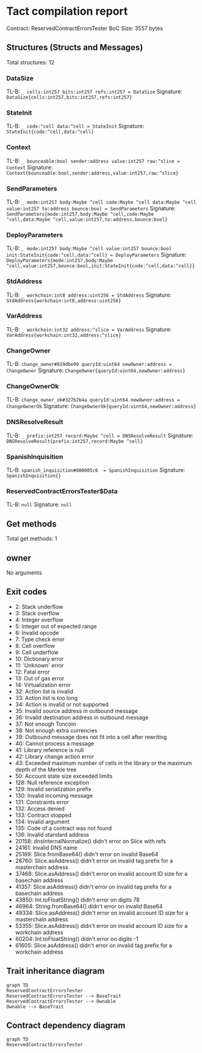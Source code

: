 # Tact compilation report

Contract: ReservedContractErrorsTester
BoC Size: 3557 bytes

## Structures (Structs and Messages)

Total structures: 12

### DataSize

TL-B: `_ cells:int257 bits:int257 refs:int257 = DataSize`
Signature: `DataSize{cells:int257,bits:int257,refs:int257}`

### StateInit

TL-B: `_ code:^cell data:^cell = StateInit`
Signature: `StateInit{code:^cell,data:^cell}`

### Context

TL-B: `_ bounceable:bool sender:address value:int257 raw:^slice = Context`
Signature: `Context{bounceable:bool,sender:address,value:int257,raw:^slice}`

### SendParameters

TL-B: `_ mode:int257 body:Maybe ^cell code:Maybe ^cell data:Maybe ^cell value:int257 to:address bounce:bool = SendParameters`
Signature: `SendParameters{mode:int257,body:Maybe ^cell,code:Maybe ^cell,data:Maybe ^cell,value:int257,to:address,bounce:bool}`

### DeployParameters

TL-B: `_ mode:int257 body:Maybe ^cell value:int257 bounce:bool init:StateInit{code:^cell,data:^cell} = DeployParameters`
Signature: `DeployParameters{mode:int257,body:Maybe ^cell,value:int257,bounce:bool,init:StateInit{code:^cell,data:^cell}}`

### StdAddress

TL-B: `_ workchain:int8 address:uint256 = StdAddress`
Signature: `StdAddress{workchain:int8,address:uint256}`

### VarAddress

TL-B: `_ workchain:int32 address:^slice = VarAddress`
Signature: `VarAddress{workchain:int32,address:^slice}`

### ChangeOwner

TL-B: `change_owner#819dbe99 queryId:uint64 newOwner:address = ChangeOwner`
Signature: `ChangeOwner{queryId:uint64,newOwner:address}`

### ChangeOwnerOk

TL-B: `change_owner_ok#327b2b4a queryId:uint64 newOwner:address = ChangeOwnerOk`
Signature: `ChangeOwnerOk{queryId:uint64,newOwner:address}`

### DNSResolveResult

TL-B: `_ prefix:int257 record:Maybe ^cell = DNSResolveResult`
Signature: `DNSResolveResult{prefix:int257,record:Maybe ^cell}`

### SpanishInquisition

TL-B: `spanish_inquisition#000005c6  = SpanishInquisition`
Signature: `SpanishInquisition{}`

### ReservedContractErrorsTester$Data

TL-B: `null`
Signature: `null`

## Get methods

Total get methods: 1

## owner

No arguments

## Exit codes

- 2: Stack underflow
- 3: Stack overflow
- 4: Integer overflow
- 5: Integer out of expected range
- 6: Invalid opcode
- 7: Type check error
- 8: Cell overflow
- 9: Cell underflow
- 10: Dictionary error
- 11: 'Unknown' error
- 12: Fatal error
- 13: Out of gas error
- 14: Virtualization error
- 32: Action list is invalid
- 33: Action list is too long
- 34: Action is invalid or not supported
- 35: Invalid source address in outbound message
- 36: Invalid destination address in outbound message
- 37: Not enough Toncoin
- 38: Not enough extra currencies
- 39: Outbound message does not fit into a cell after rewriting
- 40: Cannot process a message
- 41: Library reference is null
- 42: Library change action error
- 43: Exceeded maximum number of cells in the library or the maximum depth of the Merkle tree
- 50: Account state size exceeded limits
- 128: Null reference exception
- 129: Invalid serialization prefix
- 130: Invalid incoming message
- 131: Constraints error
- 132: Access denied
- 133: Contract stopped
- 134: Invalid argument
- 135: Code of a contract was not found
- 136: Invalid standard address
- 20158: dnsInternalNormalize() didn't error on Slice with refs
- 24161: Invalid DNS name
- 25189: Slice.fromBase64() didn't error on invalid Base64
- 28760: Slice.asAddress() didn't error on invalid tag prefix for a masterchain address
- 37468: Slice.asAddress() didn't error on invalid account ID size for a basechain address
- 41357: Slice.asAddress() didn't error on invalid tag prefix for a basechain address
- 43850: Int.toFloatString() didn't error on digits 78
- 46964: String.fromBase64() didn't error on invalid Base64
- 49334: Slice.asAddress() didn't error on invalid account ID size for a masterchain address
- 53355: Slice.asAddress() didn't error on invalid account ID size for a workchain address
- 60204: Int.toFloatString() didn't error on digits -1
- 61605: Slice.asAddress() didn't error on invalid tag prefix for a workchain address

## Trait inheritance diagram

```mermaid
graph TD
ReservedContractErrorsTester
ReservedContractErrorsTester --> BaseTrait
ReservedContractErrorsTester --> Ownable
Ownable --> BaseTrait
```

## Contract dependency diagram

```mermaid
graph TD
ReservedContractErrorsTester
```
